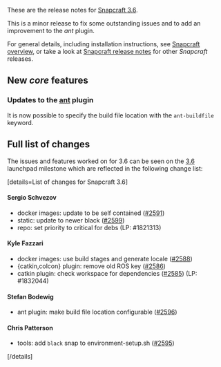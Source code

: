 These are the release notes for [Snapcraft 3.6](https://github.com/snapcore/snapcraft/releases/tag/3.6).

This is a minor release to fix some outstanding issues and to add an improvement to the *ant* plugin.

For general details, including installation instructions, see [Snapcraft overview](/t/snapcraft-overview/8940), or take a look at [Snapcraft release notes](/t/snapcraft-release-notes/10721) for other *Snapcraft* releases.

## New *core* features

### Updates to the [ant](/t/the-ant-plugin/8507) plugin

It is now possible to specify the build file location with the `ant-buildfile` keyword.

## Full list of changes

The issues and features worked on for 3.6 can be seen on the [3.6](https://github.com/snapcore/snapcraft/releases/tag/3.6) launchpad milestone which are reflected in the following change list:

[details=List of changes for Snapcraft 3.6]

#### Sergio Schvezov

-   docker images: update to be self contained ([#2591](https://github.com/snapcore/snapcraft/pull/2591))
-   static: update to newer black ([#2599](https://github.com/snapcore/snapcraft/pull/2599))
-   repo: set priority to critical for debs (LP: #1821313)

#### Kyle Fazzari

-   docker images: use build stages and generate locale ([#2588](https://github.com/snapcore/snapcraft/pull/2588))
-   {catkin,colcon} plugin: remove old ROS key ([#2586](https://github.com/snapcore/snapcraft/pull/2586))
-   catkin plugin: check workspace for dependencies ([#2585](https://github.com/snapcore/snapcraft/pull/2585)) (LP: #1832044)

#### Stefan Bodewig

-   ant plugin: make build file location configurable ([#2596](https://github.com/snapcore/snapcraft/pull/2596))

#### Chris Patterson

-   tools: add `black` snap to environment-setup.sh ([#2595](https://github.com/snapcore/snapcraft/pull/2595))



[/details]